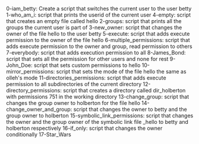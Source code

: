 0-iam_betty: Create a script that switches the current user to the user betty
1-who_am_i: script that prints the userid of the current user
4-empty: script that creates an empty file called hello
2-groups: script that prints all the groups the current user is part of
3-new_owner: script that changes the owner of the file hello to the user betty
5-execute: script that adds execute permission to the owner of the file hello
6-multiple_permissions: script that adds execute permission to the owner and group, read permission to others
7-everybody: script that adds execution permission to all
8-James_Bond: script that sets all the permission for other users and none for rest
9-John_Doe: script that sets custom permissions to hello
10-mirror_permissions: script that sets the mode of the file hello the same as olleh's mode
11-directories_permissions: script that adds execute permission to all subdirectories of the current directory
12-directory_permissions: script that creates a directory called dir_holberton with permissions 751 in the working directory
13-change_group: script that changes the group owner to holberton for the file hello
14-change_owner_and_group: script that changes the owner to betty and the group owner to holberton
15-symbolic_link_permissions: script that changes the owner and the group owner of the symbolic link file _hello to betty and holberton respectively
16-if_only: script that changes the owner conditionally
17-Star_Wars
